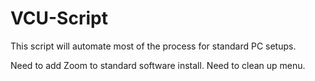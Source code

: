 # VCU-Script
This script will automate most of the process for standard PC setups.

Need to add Zoom to standard software install.
Need to clean up menu.
